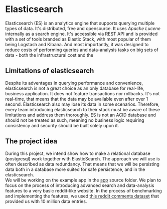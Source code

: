 # Elasticsearch
Elasticsearch (ES) is an analytics engine that supports querying multiple types of data. It's distributed, free and opensource. It uses *Apache Lucene* internally as a search engine. It's accessible via REST API and is provided with a set of tools branded as Elastic Stack, with most popular of them being Logstash and Kibana. And most importantly, it was designed to reduce costs of performing queries and data-analysis tasks on big sets of data - both the infrastructural cost and the 

## Limitations of elasticsearch
Despite its adventages in querying performance and convenience, elasticsearch is not a great choice as an only database for real-life, business application. It does not feature transactions nor rollbacks. It's not real-time, that means that the data may be available even after over 1 second. Elasticsearch also may lose its data in some scenarios. Therefore, every team introducing elasticsearch to their stack must be aware of these limitations and address them thoroughly. ES is not an ACID database and should not be treated as such, meaning no business logic requiring consistency and security should be built solely upon it.

## The project idea
During this project, we intend show how to make a relational database (postgresql) work together with ElasticSearch. The approach we will use is often described as data redundancy. That means that we will be persisting data both in a database more suited for safe persistence, and in the elasticsearch.  
We will be working on the example app in the [app](../source/app) source folder. We plan to focus on the process of introducing advanced search and data-analysis features to a very basic reddit-like website. In the process of benchmarking and implementing the features, we used [this reddit comments dataset](https://files.pushshift.io/reddit/comments/) that provided us with 10 million data entries.
